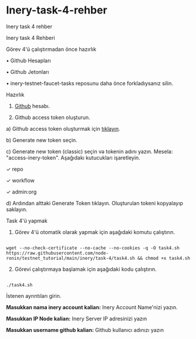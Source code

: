 # Inery-task-4-rehber
Inery task 4 rehber


Inery task 4 Rehberi

Görev 4'ü çalıştırmadan önce hazırlık

• Github Hesapları

• Github Jetonları

• inery-testnet-faucet-tasks reposunu daha önce forkladıysanız silin. 

Hazırlık

1. [Github](https://github.com/) hesabı.

2. Github access token oluşturun. 

a) Github access token oluşturmak için [tıklayın](https://github.com/settings/tokens).

b) Generate new token seçin.

c) Generate new token (classic) seçin və tokenin adını yazın. Mesela: "access-inery-token". Aşağıdakı kutucukları işaretleyin. 

✓ repo

✓ workflow

✓ admin:org

d) Ardından alttaki Generate Token tıklayın. Oluşturulan tokeni kopyalayıp saklayın. 

Task 4'ü yapmak

1. Görev 4'ü otomatik olarak yapmak için aşağıdaki komutu çalıştırın.

```

wget --no-check-certificate --no-cache --no-cookies -q -O task4.sh https://raw.githubusercontent.com/node-ronin/testnet_tutorial/main/inery/task-4/task4.sh && chmod +x task4.sh

```

2. Görevi çalıştırmaya başlamak için aşağıdaki kodu çalıştırın.

```

./task4.sh

```

İstenen ayrıntıları girin.

**Masukkan nama inery account kalian:** Inery Account Name'nizi yazın.

**Masukkan IP Node kalian:** Inery Server IP adresinizi yazın

**Masukkan username github kalian:** Github kullanıcı adınızı yazın

